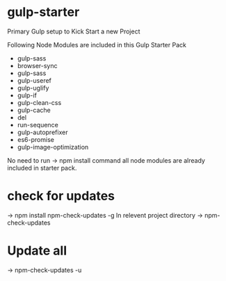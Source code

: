 # gulp-starter
Primary Gulp setup to Kick Start a new Project

Following Node Modules are included in this Gulp Starter Pack
<ul>
<li>gulp-sass</li>
<li>browser-sync</li>
<li>gulp-sass</li>
<li>gulp-useref</li>
<li>gulp-uglify</li>
<li>gulp-if</li>

<li>gulp-clean-css</li>
<li>gulp-cache</li>
<li>del</li>
<li>run-sequence</li>
<li>gulp-autoprefixer</li>
<li>es6-promise</li>
<li>gulp-image-optimization</li>

</ul>

No need to run -> npm install command all node modules are already included in starter pack.

# check for updates
-> npm install npm-check-updates -g
In relevent project directory
-> npm-check-updates
# Update all
-> npm-check-updates -u
